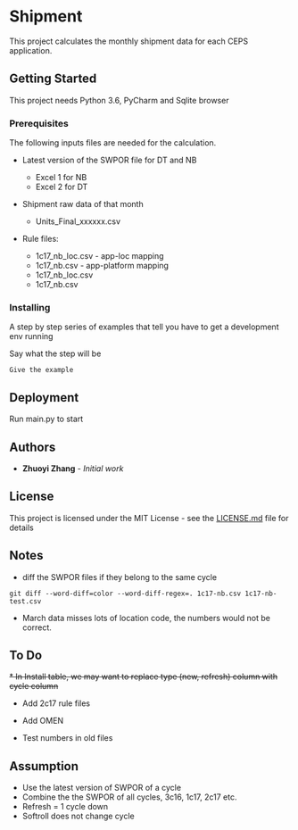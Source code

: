 
# Shipment

This project calculates the monthly shipment data for each CEPS application.

## Getting Started

This project needs Python 3.6, PyCharm and Sqlite browser
### Prerequisites

The following inputs files are needed for the calculation.

* Latest version of the SWPOR file for DT and NB
    
    * Excel 1 for NB
    * Excel 2 for DT
* Shipment raw data of that month
    
    * Units_Final_xxxxxx.csv

* Rule files:
    * 1c17_nb_loc.csv - app-loc mapping
    * 1c17_nb.csv  - app-platform mapping
    * 1c17_nb_loc.csv
    * 1c17_nb.csv




### Installing

A step by step series of examples that tell you have to get a development env running

Say what the step will be

```
Give the example
```



## Deployment

Run main.py to start


## Authors

* **Zhuoyi Zhang** - *Initial work* 


## License

This project is licensed under the MIT License - see the [LICENSE.md](LICENSE.md) file for details

## Notes

* diff the SWPOR files if they belong to the same cycle

````
git diff --word-diff=color --word-diff-regex=. 1c17-nb.csv 1c17-nb-test.csv
````

* March data misses lots of location code, the numbers would not be correct.


## To Do


~~* In Install table, we may want to replace type (new, refresh) column with cycle column~~

* Add 2c17 rule files

* Add OMEN

* Test numbers in old files

## Assumption

* Use the latest version of SWPOR of a cycle
* Combine the the SWPOR of all cycles, 3c16, 1c17, 2c17 etc.
* Refresh = 1 cycle down
* Softroll does not change cycle

